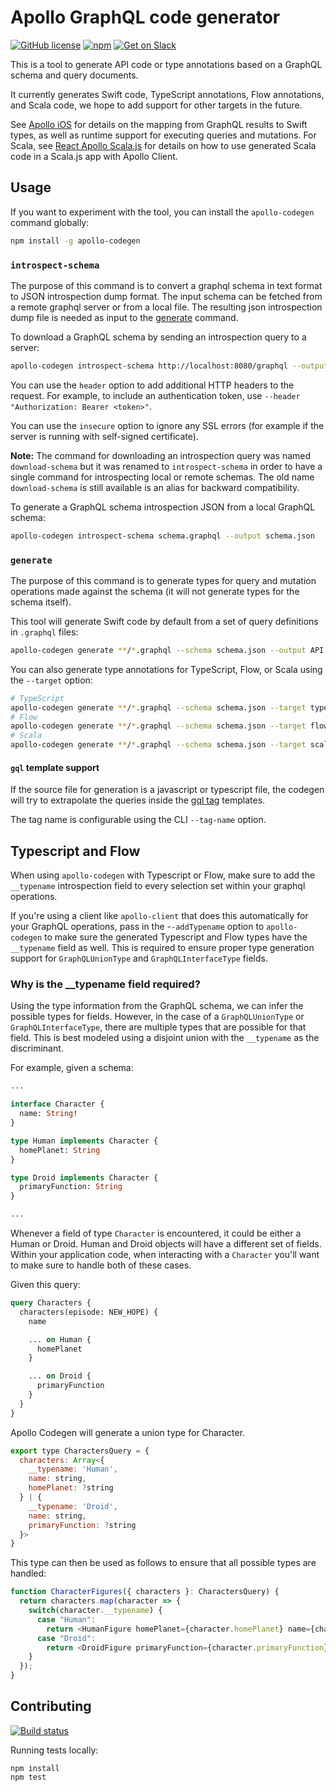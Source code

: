 # Apollo GraphQL code generator

[![GitHub license](https://img.shields.io/badge/license-MIT-lightgrey.svg?maxAge=2592000)](https://raw.githubusercontent.com/apollographql/apollo-ios/master/LICENSE) [![npm](https://img.shields.io/npm/v/apollo-codegen.svg)](https://www.npmjs.com/package/apollo-codegen) [![Get on Slack](https://img.shields.io/badge/slack-join-orange.svg)](http://www.apollostack.com/#slack)

This is a tool to generate API code or type annotations based on a GraphQL schema and query documents.

It currently generates Swift code, TypeScript annotations, Flow annotations, and Scala code, we hope to add support for other targets in the future.

See [Apollo iOS](https://github.com/apollographql/apollo-ios) for details on the mapping from GraphQL results to Swift types, as well as runtime support for executing queries and mutations. For Scala, see [React Apollo Scala.js](https://github.com/apollographql/react-apollo-scalajs) for details on how to use generated Scala code in a Scala.js app with Apollo Client.

## Usage

If you want to experiment with the tool, you can install the `apollo-codegen` command globally:

```sh
npm install -g apollo-codegen
```

### `introspect-schema`

The purpose of this command is to convert a graphql schema in text format to JSON introspection dump format. The input schema can be fetched from a remote graphql server or from a local file. The resulting json introspection dump file is needed as input to the [generate](#generate) command.

To download a GraphQL schema by sending an introspection query to a server:

```sh
apollo-codegen introspect-schema http://localhost:8080/graphql --output schema.json
```

You can use the `header` option to add additional HTTP headers to the request. For example, to include an authentication token, use `--header "Authorization: Bearer <token>"`.

You can use the `insecure` option to ignore any SSL errors (for example if the server is running with self-signed certificate).

**Note:** The command for downloading an introspection query was named `download-schema` but it was renamed to `introspect-schema` in order to have a single command for introspecting local or remote schemas. The old name `download-schema` is still available is an alias for backward compatibility.

To generate a GraphQL schema introspection JSON from a local GraphQL schema:

```sh
apollo-codegen introspect-schema schema.graphql --output schema.json
```

### `generate`

The purpose of this command is to generate types for query and mutation operations made against the schema (it will not generate types for the schema itself).

This tool will generate Swift code by default from a set of query definitions in `.graphql` files:

```sh
apollo-codegen generate **/*.graphql --schema schema.json --output API.swift
```

You can also generate type annotations for TypeScript, Flow, or Scala using the `--target` option:

```sh
# TypeScript
apollo-codegen generate **/*.graphql --schema schema.json --target typescript --output operation-result-types.ts
# Flow
apollo-codegen generate **/*.graphql --schema schema.json --target flow --output operation-result-types.flow.js
# Scala
apollo-codegen generate **/*.graphql --schema schema.json --target scala --output operation-result-types.scala
```

#### `gql` template support

If the source file for generation is a javascript or typescript file, the codegen will try to extrapolate the queries inside the [gql tag](https://github.com/apollographql/graphql-tag) templates.

The tag name is configurable using the CLI `--tag-name` option.

## Typescript and Flow

When using `apollo-codegen` with Typescript or Flow, make sure to add the `__typename` introspection field to every selection set within your graphql operations.

If you're using a client like `apollo-client` that does this automatically for your GraphQL operations, pass in the -`-addTypename` option to `apollo-codegen` to make sure the generated Typescript and Flow types have the `__typename` field as well. This is required to ensure proper type generation support for `GraphQLUnionType` and `GraphQLInterfaceType` fields.

### Why is the __typename field required?

Using the type information from the GraphQL schema, we can infer the possible types for fields. However, in the case of a `GraphQLUnionType` or `GraphQLInterfaceType`, there are multiple types that are possible for that field. This is best modeled using a disjoint union with the `__typename`
as the discriminant.

For example, given a schema:
```graphql
...

interface Character {
  name: String!
}

type Human implements Character {
  homePlanet: String
}

type Droid implements Character {
  primaryFunction: String
}

...
```

Whenever a field of type `Character` is encountered, it could be either a Human or Droid. Human and Droid objects
will have a different set of fields. Within your application code, when interacting with a `Character` you'll want to make sure to handle both of these cases.

Given this query:

```graphql
query Characters {
  characters(episode: NEW_HOPE) {
    name

    ... on Human {
      homePlanet
    }

    ... on Droid {
      primaryFunction
    }
  }
}
```

Apollo Codegen will generate a union type for Character.

```javascript
export type CharactersQuery = {
  characters: Array<{
    __typename: 'Human',
    name: string,
    homePlanet: ?string
  } | {
    __typename: 'Droid',
    name: string,
    primaryFunction: ?string
  }>
}
```

This type can then be used as follows to ensure that all possible types are handled:

```javascript
function CharacterFigures({ characters }: CharactersQuery) {
  return characters.map(character => {
    switch(character.__typename) {
      case "Human":
        return <HumanFigure homePlanet={character.homePlanet} name={character.name} />
      case "Droid":
        return <DroidFigure primaryFunction={character.primaryFunction} name={character.name} />
    }
  });
}
```

## Contributing

[![Build status](https://travis-ci.org/apollographql/apollo-codegen.svg?branch=master)](https://travis-ci.org/apollographql/apollo-codegen)

Running tests locally:

```
npm install
npm test
```
